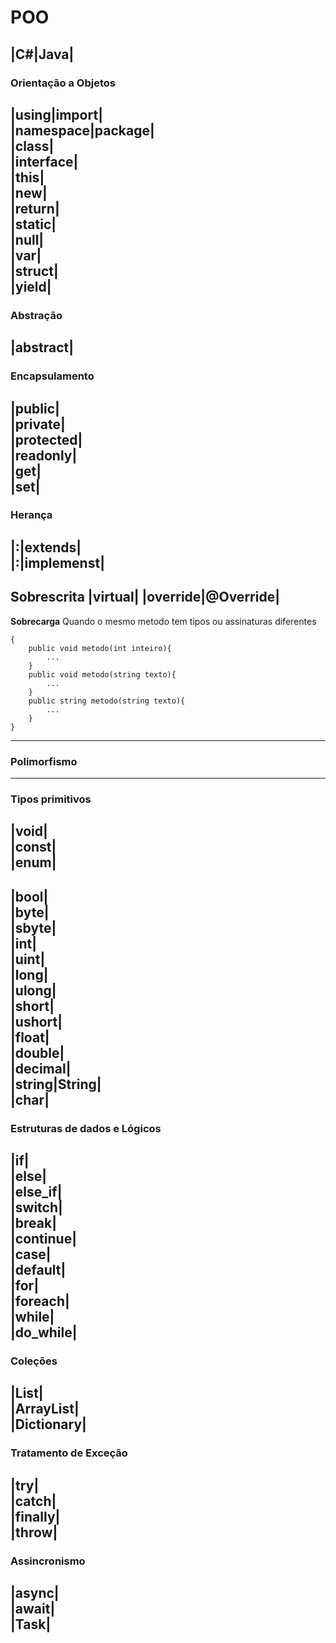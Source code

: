 # POO
## |C#|Java|
### Orientação a Objetos
|using|import|<br>
|namespace|package|<br>
|class|<br> <!-- Modelo de Objeto -->
|interface|<br> <!-- Classe que não implementa métodos -->
|this|<br> <!-- Referência a uma variável da Classe atual -->
|new|<br> <!-- Instância de objeto -->
|return|<br> <!-- Retorno de método ou função com tipagem diferente de void -->
|static|<br>
|null|<br> <!-- Valor nulo -->
|var|<br> <!-- Variável global -->
|struct|<br> <!-- Tupla ou valores diversos com um identificador -->
|yield|
---
### Abstração
|abstract|<br>
---
### Encapsulamento
|public|<br> <!-- Modificador de acesso aberto -->
|private|<br> <!-- Modificador de acesso fechado -->
|protected|<br> <!-- Modificador de acesso aberto apenas para classes herdeiras -->
|readonly|<br>
|get|<br> <!-- Propriedade de consulta -->
|set|<br> <!-- Propriedade modificadora -->
---
### Herança
|:|extends|<br> <!-- Herdar de uma classe pai -->
|:|implemenst|<br> <!-- Implementar uma classe pai -->
---
**Sobrescrita**
|virtual|
|override|@Override|
---
**Sobrecarga**
Quando o mesmo metodo tem tipos ou assinaturas diferentes
```
{
    public void metodo(int inteiro){
        ...
    }
    public void metodo(string texto){
        ...
    }
    public string metodo(string texto){
        ...
    }
}
```
---
### Polimorfismo

---
### Tipos primitivos
|void|<br> <!-- Tipo vazio -->
|const|<br> <!-- Valor constante -->
|enum|<br> <!-- Enumeração de valores -->
---
|bool|<br> <!-- true e false -->
|byte|<br> <!-- 0 a 255 -->
|sbyte|<br> <!-- -128 a 127  -->
|int|<br> <!-- -2147483648 a 2147483647 -->
|uint|<br> <!-- 0 a 4294967295 -->
|long|<br> <!-- -9223372036854775808 a 9223372036854775807 -->
|ulong|<br> <!-- 0 a 18446744073709551615 -->
|short|<br> <!-- -32768 a 32767 -->
|ushort|<br> <!-- 0 a 65535 -->
|float|<br> <!-- -3.402823E+38 a 3.402823E+38 -->
|double|<br> <!-- -1.79769313486231E+308d a 1.79769313486231E+308d -->
|decimal|<br> <!-- 7.9228162514264337593543950335m -->
|string|String|<br> <!-- "teste" -->
|char|<br> <!-- 't' -->
---
### Estruturas de dados e Lógicos
|if|<br>
|else|<br>
|else_if|<br>
|switch|<br>
|break|<br>
|continue|<br>
|case|<br>
|default|<br>
|for|<br>
|foreach|<br>
|while|<br>
|do_while|<br>
---
### Coleções
|List|<br>
|ArrayList|<br>
|Dictionary|<br>
---
### Tratamento de Exceção
|try|<br>
|catch|<br>
|finally|<br>
|throw|<br>
---
### Assincronismo
|async|<br>
|await|<br>
|Task|<br>
---
